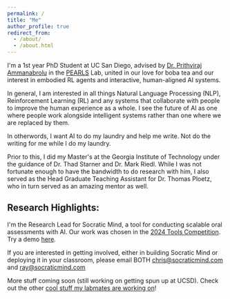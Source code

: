 ```yaml
---
permalink: /
title: "Me"
author_profile: true
redirect_from: 
  - /about/
  - /about.html
---
```


I'm a 1st year PhD Student at UC San Diego, advised by [Dr. Prithviraj Ammanabrolu](https://prithvirajva.com/) in the [PEARLS](https://pearls-lab.github.io/) Lab, united in our love for boba tea and our interest in embodied RL agents and interactive, human-aligned AI systems. 

In general, I am interested in all things Natural Language Processing (NLP), Reinforcement Learning (RL) and any systems that collaborate with people to improve the human experience as a whole. I see the future of AI as one where people work alongside intelligent systems rather than one where we are replaced by them.

In otherwords, I want AI to do my laundry and help me write. Not do the writing for me while I do my laundry.

Prior to this, I did my Master's at the Georgia Institute of Technology under the guidance of Dr. Thad Starner and Dr. Mark Riedl. While I was not fortunate enough to have the bandwidth to do research with him, I also served as the Head Graduate Teaching Assistant for Dr. Thomas Ploetz, who in turn served as an amazing mentor as well.

## Research Highlights:

I'm the Research Lead for Socratic Mind, a tool for conducting scalable oral assessments with AI. Our work was chosen in the [2024 Tools Competition](https://tools-competition.org/23-24-accelerating-and-assessing-learning-winners/#:~:text=students%20with%20disabilities.-,Socratic%20Mind,-%7C%20Socratic%20Mind%20Inc). Try a demo [here](https://socraticmind.com).

If you are interested in getting involved, either in building Socratic Mind or deploying it in your classroom, please email BOTH chris@socraticmind.com and ray@socraticmind.com

More stuff coming soon (still working on getting spun up at UCSD). Check out the other [cool stuff my labmates are working on](https://pearls-lab.github.io/people/)!



